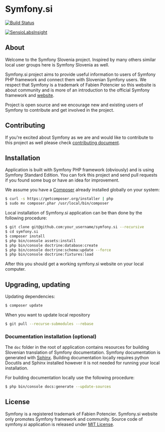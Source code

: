 # Symfony.si

[![Build Status](https://secure.travis-ci.org/symfony-si/symfony.si.png?branch=master)](http://travis-ci.org/symfony-si/symfony.si)

[![SensioLabsInsight](https://insight.sensiolabs.com/projects/3d099459-fdfc-475e-a8a6-a5515429161c/big.png)](https://insight.sensiolabs.com/projects/3d099459-fdfc-475e-a8a6-a5515429161c)

## About

Welcome to the Symfony Slovenia project. Inspired by many others similar local user groups here is Symfony Slovenia as well.

Symfony.si project aims to provide useful information to users of Symfony PHP framework and connect them with Slovenian Symfony users.
We respect that Symfony is a trademark of Fabien Potencier so this website is about community and is more of an introduction to
the official Symfony framework and [website](http://symfony.com).

Project is open source and we encourage new and existing users of Symfony to contribute and get involved in the project.

## Contributing

If you're excited about Symfony as we are and would like to contribute to this project as well please check
[contributing document](CONTRIBUTING.md).

## Installation

Application is built with Symfony PHP framework (obviously) and is using Symfony Standard Edition.
You can fork this project and send pull requests if you found some bug or have an idea for improvement.

We assume you have a [Composer](https://getcomposer.org) already installed globally on your system:

```bash
$ curl -s https://getcomposer.org/installer | php
$ sudo mv composer.phar /usr/local/bin/composer
```

Local installation of Symfony.si application can be than done by the following procedure:

```bash
$ git clone git@github.com:your_username/symfony.si --recursive
$ cd symfony.si
$ composer install
$ php bin/console assets:install
$ php bin/console doctrine:database:create
$ php bin/console doctrine:schema:update --force
$ php bin/console doctrine:fixtures:load
```

After this you should get a working symfony.si website on your local computer.

## Upgrading, updating

Updating dependencies:

```bash
$ composer update
```

When you want to update local repository

```bash
$ git pull --recurse-submodules --rebase
```

### Documentation installation (optional)

The `doc` folder in the root of application contains resources for building Slovenian translation of Symfony documentation.
Symfony documentation is generated with [Sphinx](http://sphinx-doc.org). Building documentation locally requires python
Docutils and Sphinx installed however it is not needed for running your local installation.

For building documentation locally use the following procedure:

```bash
$ php bin/console docs:generate --update-sources
```

## License

Symfony is a registered trademark of Fabien Potencier. Symfony.si website only promotes Symfony framework and community.
Source code of symfony.si application is released under [MIT License](LICENSE).

